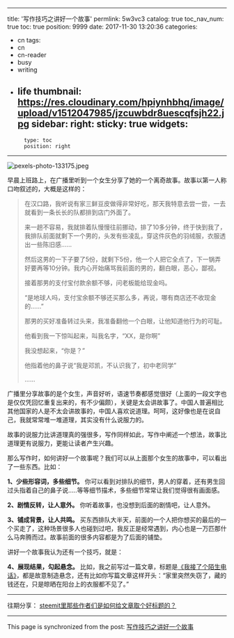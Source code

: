 
---
title: '写作技巧之讲好一个故事'
permlink: 5w3vc3
catalog: true
toc_nav_num: true
toc: true
position: 9999
date: 2017-11-30 13:20:36
categories:
- cn
tags:
- cn
- cn-reader
- busy
- writing
- life
thumbnail: https://res.cloudinary.com/hpiynhbhq/image/upload/v1512047985/jzcuwbdr8uescqfsjh22.jpg
sidebar:
    right:
        sticky: true
widgets:
    -
        type: toc
        position: right
---


![pexels-photo-133175.jpeg](https://res.cloudinary.com/hpiynhbhq/image/upload/v1512047985/jzcuwbdr8uescqfsjh22.jpg)

早晨上班路上，在广播里听到一个女生分享了她的一个离奇故事。故事以第一人称口吻叙述的，大概是这样的：

>在汉口路，我听说有家三鲜豆皮做得非常好吃，那天我特意去尝一尝，一去就看到一条长长的队都排到店门外面了。
>
>来一趟不容易，我就排着队慢慢往前挪动，排了10多分钟，终于快到我了，我排队前面就剩下一个男的，头发有些凌乱，穿这件灰色的羽绒服，衣服透出一些陈旧感......
>
>然后这男的一下子要了5份，就剩下5份，他一个人把它全点了，下一锅弄好要再等10分钟。我内心开始痛骂我前面的男的，翻白眼，恶心，鄙视。
>
>接着那男的支付宝付款余额不够，问老板能给现金吗。
>
>“是地球人吗，支付宝余额不够还买那么多，再说，哪有商店还不收现金的......”
>
>那男的买好准备转过头来，我准备翻他一个白眼，让他知道他行为的可耻。
>
>他看到我一下惊叫起来，叫我名字，“XX，是你啊”
>
>我没想起来，“你是？”
>
>他指着他的鼻子说“我是邓凯，不认识我了，初中老同学”
>
>......


广播里分享故事的是个女生，声音好听，语速节奏都感觉很好（上面的一段文字也是仅仅凭回忆重复出来的，有不少偏颇），关键是太会讲故事了。中国人普遍相比其他国家的人是不太会讲故事的，中国人喜欢说道理。呵呵，这好像也是在说自己，我就常常堆一堆道理，其实没有什么说服力的。

故事的说服力比讲道理真的强很多，写作同样如此，写作中阐述一个想法，故事比道理更有说服力，更能让读者产生兴趣。

那么写作时，如何讲好一个故事呢？我们可以从上面那个女生的故事中，可以看出了一些东西。比如：

**1、少些形容词，多些细节。**
你可以看到对排队的细节，男人的穿着，还有男生回过头指着自己的鼻子说.....等等细节描术，多些细节常常让我们觉得很有画面感。

**2、剧情反转，让人意外。**
你听着故事，也没想到后面的剧情吧，让人意外。

**3、铺成背景，让人共鸣。**
买东西排队大半天，前面的一个人把你想买的最后的一个买走了，这种场景很多人也碰到过吧，我反正是经常遇到，内心也是一万匹那什么马奔腾而过。故事前面的很多内容都是为了后面的铺垫。

讲好一个故事我认为还有一个技巧，就是：

**4、展现结果，勾起悬念。**
比如，我之前写过一篇文章，标题是[《我接了个陌生电话》]()，都是故意制造悬念，还有比如你写篇文章这样开头：“家里突然失窃了，藏的钱还在，只是晾晒在阳台上的衣服都不见了。”

---

往期分享：
[steemit里那些作者们是如何给文章取个好标题的？](https://steemit.com/cn/@yellowbird/tkrqo-steemit)



- - -

This page is synchronized from the post: [写作技巧之讲好一个故事](https://steemit.com/@yellowbird/5w3vc3)
